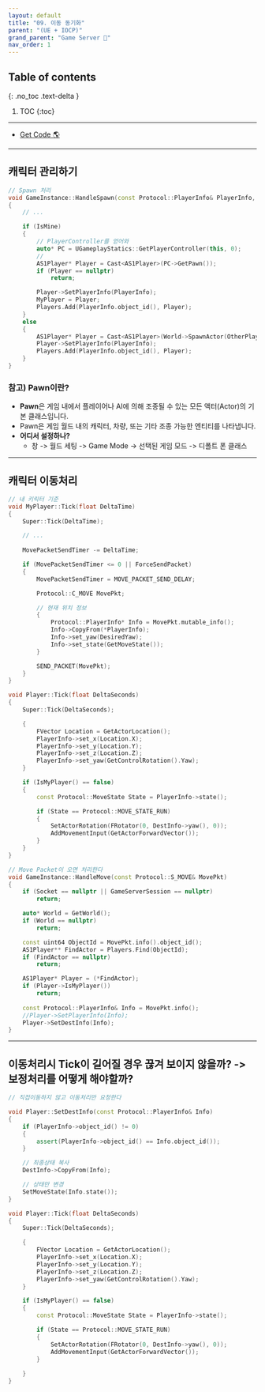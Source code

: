 ```yaml
---
layout: default
title: "09. 이동 동기화"
parent: "(UE + IOCP)"
grand_parent: "Game Server 👾"
nav_order: 1
---
```


## Table of contents
{: .no_toc .text-delta }

1. TOC
{:toc}

---

* [Get Code 🌎](https://github.com/Arthur880708/cpp.unreal.server.example/tree/4)

---

## 캐릭터 관리하기

```cpp
// Spawn 처리
void GameInstance::HandleSpawn(const Protocol::PlayerInfo& PlayerInfo, bool IsMine)
{
	// ...

	if (IsMine)
	{
        // PlayerController를 얻어와
		auto* PC = UGameplayStatics::GetPlayerController(this, 0);
        // 
		AS1Player* Player = Cast<AS1Player>(PC->GetPawn());
		if (Player == nullptr)
			return;

		Player->SetPlayerInfo(PlayerInfo);
		MyPlayer = Player;
		Players.Add(PlayerInfo.object_id(), Player);
	}
	else
	{
		AS1Player* Player = Cast<AS1Player>(World->SpawnActor(OtherPlayerClass, &SpawnLocation));
		Player->SetPlayerInfo(PlayerInfo);
		Players.Add(PlayerInfo.object_id(), Player);
	}
}
```

### 참고) **Pawn**이란?

* **Pawn**은 게임 내에서 플레이어나 AI에 의해 조종될 수 있는 모든 액터(Actor)의 기본 클래스입니다. 
* Pawn은 게임 월드 내의 캐릭터, 차량, 또는 기타 조종 가능한 엔티티를 나타냅니다.
* **어디서 설정하나?**
    * 창 -> 월드 세팅 -> Game Mode -> 선택된 게임 모드 -> 디폴트 폰 클래스

---

## 캐릭터 이동처리

```cpp
// 내 키릭터 기준
void MyPlayer::Tick(float DeltaTime)
{
	Super::Tick(DeltaTime);

	// ...
    
	MovePacketSendTimer -= DeltaTime;

	if (MovePacketSendTimer <= 0 || ForceSendPacket)
	{
		MovePacketSendTimer = MOVE_PACKET_SEND_DELAY;

		Protocol::C_MOVE MovePkt;

		// 현재 위치 정보
		{
			Protocol::PlayerInfo* Info = MovePkt.mutable_info();
			Info->CopyFrom(*PlayerInfo);
			Info->set_yaw(DesiredYaw);
			Info->set_state(GetMoveState());
		}

		SEND_PACKET(MovePkt);
	}
}
```

```cpp
void Player::Tick(float DeltaSeconds)
{
	Super::Tick(DeltaSeconds);

	{
		FVector Location = GetActorLocation();
		PlayerInfo->set_x(Location.X);
		PlayerInfo->set_y(Location.Y);
		PlayerInfo->set_z(Location.Z);
		PlayerInfo->set_yaw(GetControlRotation().Yaw);
	}

	if (IsMyPlayer() == false)
	{
		const Protocol::MoveState State = PlayerInfo->state();

		if (State == Protocol::MOVE_STATE_RUN)
		{
			SetActorRotation(FRotator(0, DestInfo->yaw(), 0));
			AddMovementInput(GetActorForwardVector());
		}
	}
}
```

```cpp
// Move Packet이 오면 처리한다
void GameInstance::HandleMove(const Protocol::S_MOVE& MovePkt)
{
	if (Socket == nullptr || GameServerSession == nullptr)
		return;

	auto* World = GetWorld();
	if (World == nullptr)
		return;

	const uint64 ObjectId = MovePkt.info().object_id();
	AS1Player** FindActor = Players.Find(ObjectId);
	if (FindActor == nullptr)
		return;

	AS1Player* Player =	(*FindActor);
	if (Player->IsMyPlayer())
		return;
		
	const Protocol::PlayerInfo& Info = MovePkt.info();
	//Player->SetPlayerInfo(Info);
	Player->SetDestInfo(Info);
}
```

---

## 이동처리시 Tick이 길어질 경우 끊겨 보이지 않을까? -> 보정처리를 어떻게 해야할까?

```cpp
// 직접이동하지 않고 이동처리만 요청한다

void Player::SetDestInfo(const Protocol::PlayerInfo& Info)
{
	if (PlayerInfo->object_id() != 0)
	{
		assert(PlayerInfo->object_id() == Info.object_id());
	}

	// 최종상태 복사
	DestInfo->CopyFrom(Info);

	// 상태만 변경
	SetMoveState(Info.state());
}
```

```cpp
void Player::Tick(float DeltaSeconds)
{
	Super::Tick(DeltaSeconds);

	{
		FVector Location = GetActorLocation();
		PlayerInfo->set_x(Location.X);
		PlayerInfo->set_y(Location.Y);
		PlayerInfo->set_z(Location.Z);
		PlayerInfo->set_yaw(GetControlRotation().Yaw);
	}

	if (IsMyPlayer() == false)
	{
		const Protocol::MoveState State = PlayerInfo->state();

		if (State == Protocol::MOVE_STATE_RUN)
		{
			SetActorRotation(FRotator(0, DestInfo->yaw(), 0));
			AddMovementInput(GetActorForwardVector());
		}
	
	}
}
```